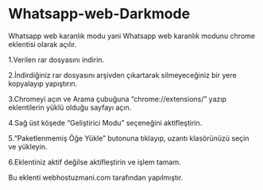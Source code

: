 # Whatsapp-web-Darkmode
Whatsapp web karanlık modu yani Whatsapp web karanlık modunu chrome eklentisi olarak açılır.

1.Verilen rar dosyasını indirin.

2.İndirdiğiniz rar dosyasını arşivden çıkartarak silmeyeceğiniz bir yere kopyalayıp yapıştırın.

3.Chromeyi açın ve Arama çubuğuna “chrome://extensions/” yazıp eklentilerin yüklü olduğu sayfayı açın.

4.Sağ üst köşede “Geliştirici Modu” seçeneğini aktifleştirin.

5.“Paketlenmemiş Öğe Yükle” butonuna tıklayıp, uzantı klasörünüzü seçin ve yükleyin.

6.Eklentiniz aktif değilse aktifleştirin ve işlem tamam.

Bu eklenti webhostuzmani.com tarafından yapılmıştır.
